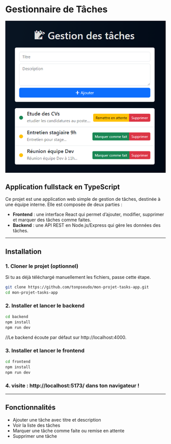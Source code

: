 ﻿


# Gestionnaire de Tâches 
![Capture d'écran du projet](interface.PNG)

## Application fullstack en TypeScript

Ce projet est une application web simple de gestion de tâches, destinée à une équipe interne. 
Elle est composée de deux parties :  

- **Frontend** : une interface React qui permet d’ajouter, modifier, supprimer et marquer des tâches comme faites.  
- **Backend** : une API REST en Node.js/Express qui gère les données des tâches.

---

## Installation 


### 1. Cloner le projet (optionnel)

Si tu as déjà téléchargé manuellement les fichiers, passe cette étape.

```bash
git clone https://github.com/tonpseudo/mon-projet-tasks-app.git
cd mon-projet-tasks-app
```

### 2. Installer et lancer le backend
```bash
cd backend
npm install
npm run dev
```

//Le backend écoute par défaut sur http://localhost:4000.

### 3. Installer et lancer le frontend
```bash
cd frontend
npm install
npm run dev
```

### 4. visite :  http://localhost:5173/  dans ton navigateur !

---
## Fonctionnalités

- Ajouter une tâche avec titre et description
- Voir la liste des tâches
- Marquer une tâche comme faite ou remise en attente
- Supprimer une tâche











